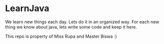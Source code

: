 # LearnJava

We learn new things each day. Lets do it in an organized way. For each new thing we know about java, lets write some code and keep it here. 

This repo is property of Miss Rupa and Master Biswa :)
